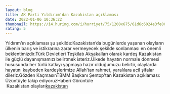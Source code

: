 ```yaml
--- 
layout: blog
title: AK Parti Yıldırım'dan Kazakistan açıklaması
date: 2022-01-06 10:36:22
thumbnail: https://i4.hurimg.com/i/hurriyet/75/1200x675/61d6c6024e3fe000e8364dee.jpg
rating: 5
---
```

Yıldırım'ın açıklaması şu şekilde:Kazakistan’da bugünlerde yaşanan olayların ülkenin barış ve istikrarına zarar vermeyecek şekilde sonlanması en önemli beklentimizdir.Türk Devletleri Teşkilatı Aksakalları olarak kardeş Kazakistan ile güçlü dayanışmamızı belirtmek isteriz.Ülkede hayatın normale dönmesi hususunda her türlü katkıyı yapmaya hazır olduğumuzu belirtir, olaylarda hayatını kaybeden kardeşlerimize Allah’tan rahmet, yaralılara acil şifalar dileriz.Gözden KaçmasınTBMM Başkanı Şentop'tan Kazakistan açıklaması: Üzüntüyle takip ediyoruzHaberi Görüntüle</br>&nbsp;Kazakistan olayları<a href="https://www.dental-ilan.org/">kazakistan</a>